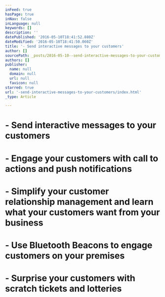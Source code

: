 ```yaml
---
inFeed: true
hasPage: true
inNav: false
inLanguage: null
keywords: []
description: ''
datePublished: '2016-05-10T18:41:52.880Z'
dateModified: '2016-05-10T18:41:50.060Z'
title: '- Send interactive messages to your customers'
author: []
sourcePath: _posts/2016-05-10--send-interactive-messages-to-your-customers.md
authors: []
publisher:
  name: null
  domain: null
  url: null
  favicon: null
starred: true
url: '-send-interactive-messages-to-your-customers/index.html'
_type: Article

---
```

# - Send interactive messages to your customers

# - Engage your customers with call to actions and push notifications

# - Simplify your customer relationship management and learn what your customers want from your business

# - Use Bluetooth Beacons to engage customers on your premises

# - Surprise your customers with scratch tickets and lotteries